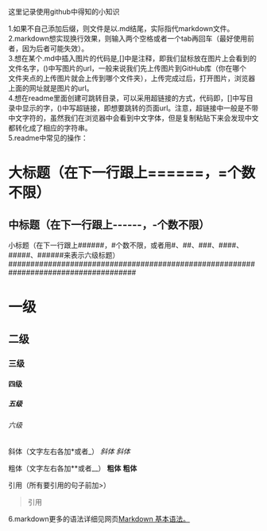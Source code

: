 这里记录使用github中得知的小知识

1.如果不自己添加后缀，则文件是以.md结尾，实际指代markdown文件。  
2.markdown想实现换行效果，则输入两个空格或者一个tab再回车（最好使用前者，因为后者可能失效）。  
3.想在某个.md中插入图片的代码是![](),[]中是注释，即我们鼠标放在图片上会看到的文件名字，()中写图片的url，一般来说我们先上传图片到GitHub库（你在哪个  
文件夹点的上传图片就会上传到哪个文件夹），上传完成过后，打开图片，浏览器上面的网址就是图片的url。  
4.想在readme里面创建可跳转目录，可以采用超链接的方式，代码即[]()，[]中写目录中显示的字，()中写超链接，即想要跳转的页面url。注意，超链接中一般是不带  
中文字符的，虽然我们在浏览器中会看到中文字体，但是复制粘贴下来会发现中文都转化成了相应的字符串。  
5.readme中常见的操作： 

大标题（在下一行跟上======，=个数不限）  
====================================  
中标题（在下一行跟上------，-个数不限） 
------------------------------------  
小标题（在下一行跟上######，#个数不限，或者用#、##、###、####、#####、######来表示六级标题） 
#####################################################################################
# 一级
## 二级
### 三级
#### 四级
##### 五级
###### 六级

斜体（文字左右各加*或者_）
*斜体* _斜体_

粗体（文字左右各加**或者__）
**粗体** __粗体__

引用（所有要引用的句子前加>）
>引用

6.markdown更多的语法详细见网页[Markdown 基本语法。](https://github.com/younghz/Markdown)
